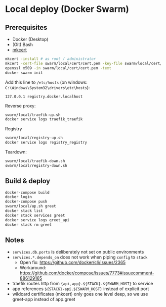 # Local deploy (Docker Swarm)

## Prerequisites

- Docker (Desktop)
- (Git) Bash
- [mkcert](https://github.com/FiloSottile/mkcert)

```bash
mkcert -install # as root / administrator
mkcert -cert-file swarm/local/cert/cert.pem -key-file swarm/local/cert/key.pem "docker.localhost" "*.docker.localhost"
openssl x509 -in swarm/local/cert/cert.pem -text
docker swarm init
```

Add this line to `/etc/hosts` (on windows: `C:\Windows\System32\drivers\etc\hosts`):

```
127.0.0.1 registry.docker.localhost
```

Reverse proxy:

```bash
swarm/local/traefik-up.sh
docker service logs traefik_traefik
```

Registry

```bash
swarm/local/registry-up.sh
docker service logs registry_registry
```

Teardown:

```bash
swarm/local/traefik-down.sh
swarm/local/registry-down.sh
```

## Build & deploy

```bash
docker-compose build
docker login
docker-compose push
swarm/local/up.sh greet
docker stack list
docker stack services greet
docker service logs greet_api
docker stack rm greet
```

## Notes

- `services.db.ports` is deliberately not set on public environments
- `services.*.depends_on` does not work when piping `config` to `stack`
  - Open fix: https://github.com/docker/cli/issues/2365
  - Workaround: https://github.com/docker/compose/issues/7773#issuecomment-886129165
- traefik routes http from `{api,app}.${STACK}.${SWARM_HOST}` to service
- app references `${STACK}-api.${SWARM_HOST}` instead of explicit port
- wildcard certificates (mkcert) only goes one level deep, so we use greet-app instead of app.greet
